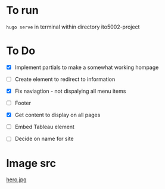 # To run
`hugo serve` in terminal within directory ito5002-project

# To Do
- [x] Implement partials to make a somewhat working hompage
- [ ] Create element to redirect to information
- [x] Fix naviagtion - not dispalying all menu items
- [ ] Footer
- [x] Get content to display on all pages
- [ ] Embed Tableau element
- [ ] Decide on name for site


# Image src
[hero.jpg](https://www.pexels.com/photo/brunette-relaxing-with-rose-on-chair-15781480/)
